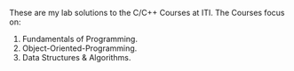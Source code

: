 These are my lab solutions to the C/C++ Courses at ITI.
The Courses focus on:
1) Fundamentals of Programming.
2) Object-Oriented-Programming.
3) Data Structures & Algorithms.
